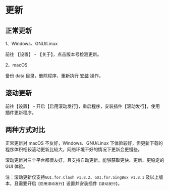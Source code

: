 # 更新

## 正常更新

1、Windows、GNU/Linux

前往 【设置】 - 【关于】，点击版本号检测更新。

2、macOS

备份 data 目录，删除程序，重新执行 [安装](/zh/guide/01-install.html) 操作。

## 滚动更新

前往【设置】 - 开启【启用滚动发行】，重启程序，安装插件【滚动发行】，使用插件更新程序。

## 两种方式对比

正常更新对 macOS 不友好，Windows、GNU/Linux 下体验较好，但更新下载的程序体积相较滚动更新比较大，网络环境不好的情况下更新会更慢些。

滚动更新对三个平台都很友好，且支持自动更新。能够获取更快、更新、更稳定的 GUI 体验。

注：滚动更新仅支持`GUI.for.Clash v1.8.2`、`GUI.for.SingBox v1.8.1` 及以上版本，且需要开启`【启用滚动发行】`设置并安装插件`【滚动发行】`。
